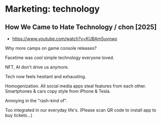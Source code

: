 # Marketing: technology

## How We Came to Hate Technology / chon [2025]

- https://www.youtube.com/watch?v=KUBAm5uynwo

Why more camps on game console releases?

Facetime was cool simple technology everyone loved.

NFT, AI don't drive us anymore.

Tech now feels hesitant and exhausting.

Homogenization. All social media apps steal features from each other. Smartphones & cars copy style from iPhone & Tesla.

Annoying in the "rash-kind of".

Too integrated in our everyday life's. (Please scan QR code to install app to buy tickets...)
